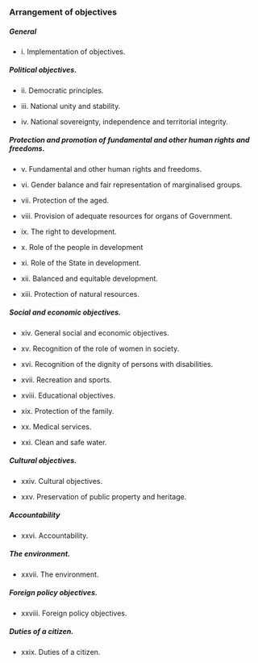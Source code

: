 ### Arrangement of objectives

##### General

- i. Implementation of objectives.


##### Political objectives.

- ii. Democratic principles.

- iii. National unity and stability.

- iv. National sovereignty, independence and territorial integrity.
 
##### Protection and promotion of fundamental and other human rights and freedoms.


- v. Fundamental and other human rights and freedoms.

- vi. Gender balance and fair representation of marginalised groups.

- vii. Protection of the aged.

- viii. Provision of adequate resources for organs of Government.

- ix. The right to development.

- x. Role of the people in development

- xi. Role of the State in development.

- xii. Balanced and equitable development.

- xiii. Protection of natural resources.


##### Social and economic objectives.

- xiv. General social and economic objectives.

- xv. Recognition of the role of women in society.

- xvi. Recognition of the dignity of persons with disabilities.

- xvii. Recreation and sports.

- xviii. Educational objectives.

- xix. Protection of the family.

- xx. Medical services.

- xxi. Clean and safe water.


##### Cultural objectives.

- xxiv. Cultural objectives.

- xxv. Preservation of public property and heritage.


##### Accountability

- xxvi. Accountability.


##### The environment.

- xxvii. The environment.


##### Foreign policy objectives.

- xxviii. Foreign policy objectives.

##### Duties of a citizen.

- xxix. Duties of a citizen.

